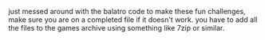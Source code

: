 just messed around with the balatro code to make these fun challenges, make sure you are on a completed file if it doesn't work. you have to add all the files to the games archive using something like 7zip or similar.
